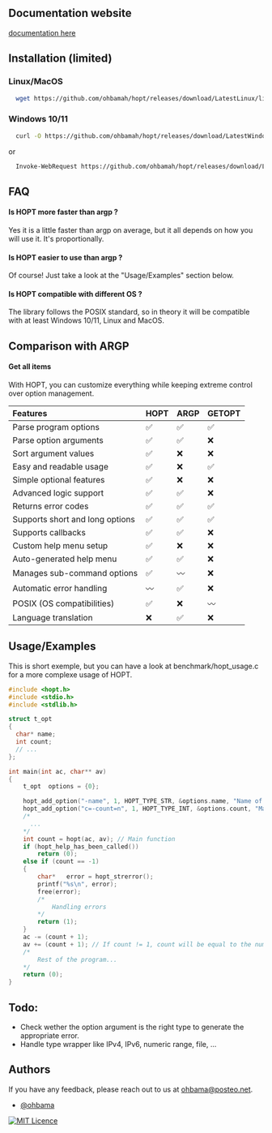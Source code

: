  ## Documentation website

[documentation here](https://hopt-doc.fr)

## Installation (limited)

### Linux/MacOS

```bash
  wget https://github.com/ohbamah/hopt/releases/download/LatestLinux/libhopt.zip
```

### Windows 10/11

```bash
  curl -O https://github.com/ohbamah/hopt/releases/download/LatestWindows/libhopt.zip
```

or

```bash
  Invoke-WebRequest https://github.com/ohbamah/hopt/releases/download/LatestWindows/libhopt.zip -OutFile libhopt.zip
```

## FAQ

#### Is HOPT more faster than argp ?
Yes it is a little faster than argp on average, but it all depends on how you will use it. It's proportionally.

#### Is HOPT easier to use than argp ?
Of course! Just take a look at the "Usage/Examples" section below.

#### Is HOPT compatible with different OS ?
The library follows the POSIX standard, so in theory it will be compatible with at least Windows 10/11, Linux and MacOS.

## Comparison with ARGP

#### Get all items

With HOPT, you can customize everything while keeping extreme control over option management.

| Features                        | HOPT     | ARGP     | GETOPT |
| :------------------------------ | :------- | :-------- | :----- |
| Parse program options           | ​✅       | ✅       | ✅     |
| Parse option arguments          | ​✅       | ✅       | ❌     |
| Sort argument values            | ​✅       | ❌       | ❌     |
| Easy and readable usage         | ​✅       | ❌       | ​✅     |
| Simple optional features        | ​✅       | ❌       | ❌     |
| Advanced logic support          | ​✅       | ​✅       | ❌     |
| Returns error codes             | ​✅       | ​✅       | ​✅     |
| Supports short and long options | ​✅       | ​✅       | ​✅     |
| Supports callbacks              | ​✅       | ​✅       | ❌     |
| Custom help menu setup          | ​✅       | ❌       | ❌     |
| Auto-generated help menu        | ​✅       | ​✅       | ❌     |
| Manages sub-command options     | ​✅       | ​〰️       | ❌     |
| Automatic error handling        | 〰️       | ​✅       | ❌     |
| POSIX (OS compatibilities)      | ✅       | ​❌       | 〰️     |
| Language translation            | ❌       | ​✅       | ❌     |


## Usage/Examples

This is short exemple, but you can have a look at benchmark/hopt_usage.c for a more complexe usage of HOPT.

```c
#include <hopt.h>
#include <stdio.h>
#include <stdlib.h>

struct t_opt
{
  char* name;
  int count;
  // ...
};

int main(int ac, char** av)
{
    t_opt  options = {0};

    hopt_add_option("-name", 1, HOPT_TYPE_STR, &options.name, "Name of the subject.");
    hopt_add_option("c=-count=n", 1, HOPT_TYPE_INT, &options.count, "Max count possible.");
    /*
      ...
    */
    int count = hopt(ac, av); // Main function
    if (hopt_help_has_been_called())
        return (0);
    else if (count == -1)
    {
        char*   error = hopt_strerror();
        printf("%s\n", error);
        free(error);
        /*
            Handling errors
        */
        return (1);
    }
    ac -= (count + 1);
    av += (count + 1); // If count != 1, count will be equal to the number of arguments (which are options) to be skipped. Useful only if 'hopt_disable_sort()' has not been called.
    /*
        Rest of the program...
    */
    return (0);
}
```

## Todo:

- Check wether the option argument is the right type to generate the appropriate error.
- Handle type wrapper like IPv4, IPv6, numeric range, file, ...

## Authors

If you have any feedback, please reach out to us at ohbama@posteo.net.

- [@ohbama](https://github.com/ohbamah)

[![MIT Licence](https://img.shields.io/badge/License-MIT-green.svg)](https://choosealicense.com/licenses/mit/)
